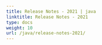 ```yaml
---
title: Release Notes - 2021 | java
linktitle: Release Notes - 2021
type: docs
weight: 10
url: /java/release-notes-2021/
---
```


